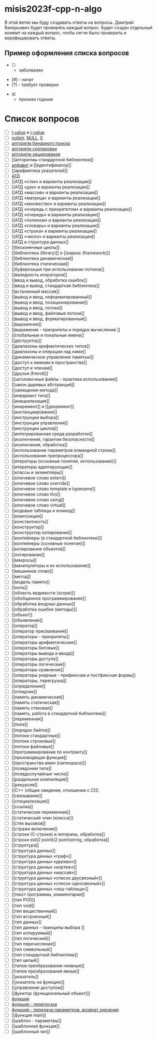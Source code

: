 # misis2023f-cpp-n-algo
В этой ветке мы буду создавать ответы на вопросы. Дмитрий Валерьевич будет проверять каждый вопрос. Будет создан отдельный коммит на каждый вопрос, чтобы легче было проверить и верифицировать ответы.

## Пример оформления списка вопросов

- [ ] - заболванен
- [#] - начат
- [?] - требует проверки
- [X] - признан годным

# Список вопросов

- [ ] [l-value](l-value.md) и [r-value](r-value.md)
- [ ] [nullptr](nullptr.md), [NULL](NULL.md), [0](0.md)
- [ ] [алгоритм бинарного поиска](алгоритм%20бинарного%20поиска.md)
- [ ] [алгоритм сортировки](алгоритм%20сортировки.md)
- [ ] [алгоритм хеширования](хеширование.md)
- [ ] [[алгоритмы стандартной библиотеки]]
- [ ] [алфавит](алфавит.md) и [[идентификатор]]
- [ ] [[арифметика указателей]]
- [ ] [АТД](АТД.md)
- [ ] [[АТД «cтек» и варианты реализации]]
- [ ] [[АТД «дэк» и варианты реализации]]
- [ ] [[АТД «массив» и варианты реализации]]
- [ ] [[АТД «матрица» и варианты реализации]]
- [ ] [[АТД «множество» и варианты реализации]]
- [ ] [[АТД «очередь с приоритетом» и варианты реализации]]
- [ ] [[АТД «очередь» и варианты реализации]]
- [ ] [[АТД «полином» и варианты реализации]]
- [ ] [[АТД «словарь» и варианты реализации]]
- [ ] [[АТД «строка» и варианты реализации]]
- [ ] [[АТД «число» и варианты реализации]]
- [ ] [[АТД и структура данных]]
- [ ] [[бесконечные циклы]]
- [ ] [[библиотека (library)]] и [[каркас (framework)]]
- [ ] [[библиотека динамическая]]
- [ ] [[библиотека статическая]]
- [ ] [[буферизация при использовании потоков]]
- [ ] [[валидность итераторов]]
- [ ] [[ввод и вывод, обработка ошибок]]
- [ ] [[ввод и вывод, стандартная библиотека]]
- [ ] [[встроенный массив]]
- [ ] [[вывод и ввод, неформатированный]]
- [ ] [[вывод и ввод, позиционирование]]
- [ ] [[вывод и ввод, потоки]]
- [ ] [[вывод и ввод, файловые потоки]]
- [ ] [[вывод и ввод, форматированный]]
- [ ] [[выражение]]
- [ ] [[выражения - приоритеты и порядок вычисления ]]
- [ ] [[глобальные и локальные имена]]
- [ ] [[деструктор]]
- [ ] [[диапазоны арифметических типов]]
- [ ] [[диапазоны и операции над ними]]
- [ ] [[динамическое управление памятью]]
- [ ] [[доступ к именам в пространстве]]
- [ ] [[доступ к членам]]
- [ ] [[друзья (friend)]]
- [ ] [[заголовочные файлы - практика использования]]
- [ ] [[закон дырявых абстракций]]
- [ ] [[замещение метода]]
- [ ] [[инвариант типа]]
- [ ] [[инициализация]]
- [ ] [[инкремент]] и [[декремент]]
- [ ] [[инстанциирование]]
- [ ] [[инструкции выбора]]
- [ ] [[инструкции управления]]
- [ ] [[инструкции циклов]]
- [ ] [[интегрированная среда разработки]]
- [ ] [[исключения, гарантии безопасности]]
- [ ] [[исключения, обработка]]
- [ ] [[использование параметров командной строки]]
- [ ] [[использование препроцессора]]
- [ ] [[итераторы (основные понятия, использование)]]
- [ ] [[итераторы адаптирующие]]
- [ ] [[классы и экземпляры]]
- [ ] [[ключевое слово extern]]
- [ ] [[ключевое слово override]]
- [ ] [[ключевое слово template и typename]]
- [ ] [[ключевое слово this]]
- [ ] [[ключевое слово using]]
- [ ] [[ключевое слово virtual]]
- [ ] [[кодовые таблицы и юникод]]
- [ ] [[композиция]]
- [ ] [[константность]]
- [ ] [[конструктор]]
- [ ] [[конструктор копирования]]
- [ ] [[контейнеры (в стандартной библиотеке)]]
- [ ] [[контейнеры (основные понятия)]]
- [ ] [[копирование объектов]]
- [ ] [[логирование]]
- [ ] [[макросы]]
- [ ] [[манипуляторы и их использование]]
- [ ] [[машинное слово]]
- [ ] [[метод]]
- [ ] [[модель памяти]]
- [ ] [[ноль]]
- [ ] [[область видимости (scope)]]
- [ ] [[обобщенное программирование]]
- [ ] [[обработка входных данных]]
- [ ] [[обработка ошибок (методы)]]
- [ ] [[объект]]
- [ ] [[объявление]]
- [ ] [[оператор]]
- [ ] [[оператор присваивания]]
- [ ] [[операторы - приоритеты]]
- [ ] [[операторы арифметические]]
- [ ] [[операторы битовые]]
- [ ] [[операторы вывода и ввода]]
- [ ] [[операторы доступа]]
- [ ] [[операторы логические]]
- [ ] [[операторы сравнения]]
- [ ] [[операторы унарные - префиксная и постфиксная формы]]
- [ ] [[операторы, перегрузка]] 
- [ ] [[определение]]
- [ ] [[отладчик]]
- [ ] [[память динамическая]]
- [ ] [[память статическая]]
- [ ] [[память стековая]]
- [ ] [[память, работа в стандартной библиотеке]]
- [ ] [[переменная]]
- [ ] [[поле]]
- [ ] [[порядок байтов]]
- [ ] [[потоки стандартные]]
- [ ] [[потоки строковые]]
- [ ] [[потоки файловые]]
- [ ] [[программирование по контракту]]
- [ ] [[производящая функция]]
- [ ] [[пространства имен (namespace)]]
- [ ] [[псевдоним типа]]
- [ ] [[псевдослучайные числа]]
- [ ] [[раздельная компиляция]]
- [ ] [[рекурсия]]
- [ ] [[С++ (общие сведения, отношение с С)]]
- [ ] [[связывание]]
- [ ] [[специализация]]
- [ ] [[ссылка]]
- [ ] [[статическая переменная]]
- [ ] [[статический член (класса)]]
- [ ] [[стек вызовов]]
- [ ] [[стражи включения]]
- [ ] [[строки (С-строки) и литералы, обработка]]
- [ ] [[строки std(2 point)(2 point)string, обработка]]
- [ ] [[структура]]
- [ ] [[структура данных]]
- [ ] [[структура данных «граф»]]
- [ ] [[структура данных «дерево»]]
- [ ] [[структура данных «кортеж»]]
- [ ] [[структура данных «массив»]]
- [ ] [[структура данных «список двусвязный»]]
- [ ] [[структура данных «список односвязный»]]
- [ ] [[структура данных «хеш-таблица»]]
- [ ] [[текст программы, комментарии]]
- [ ] [[тип POD]]
- [ ] [[тип void]]
- [ ] [[тип вещественный]]
- [ ] [[тип встроенный]]
- [ ] [[тип данных]]
- [ ] [[тип данных - принципы выбора ]]
- [ ] [[тип копируемый]]
- [ ] [[тип логический]]
- [ ] [[тип перечисление]]
- [ ] [[тип символьный]]
- [ ] [[тип стандартной библиотеки]]
- [ ] [[тип целый]]
- [ ] [[типов преобразования неявные]]
- [ ] [[типов преобразования явные]]
- [ ] [[указатель]]
- [ ] [[указатель на функцию]]
- [ ] [[управление доступом]]
- [ ] [[функтор (функциональный объект)]]
- [ ] [функция](функция.md)
- [ ] [функция - перегрузка](перегрузка%20функций.md)
- [ ] [функция - передача параметров, возврат значения](функция.md)
- [ ] [[функция main]]
- [ ] [[шаблон - параметры]]
- [ ] [[шаблонная функция]]
- [ ] [[шаблонный тип]]
